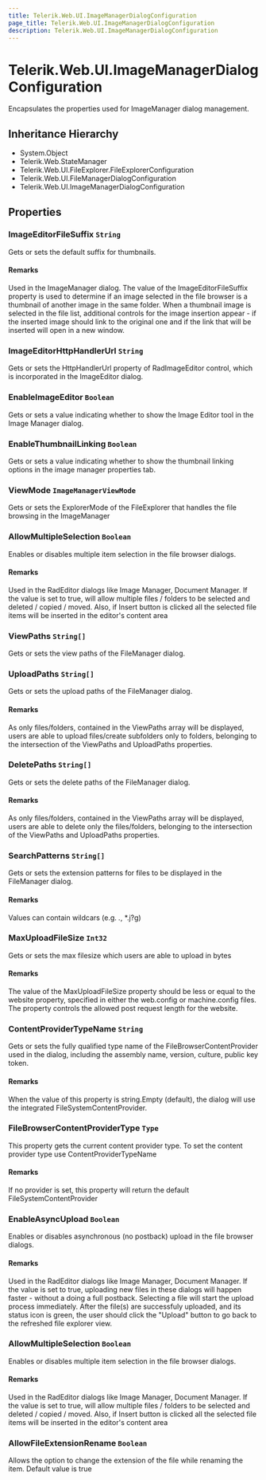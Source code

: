 ```yaml
---
title: Telerik.Web.UI.ImageManagerDialogConfiguration
page_title: Telerik.Web.UI.ImageManagerDialogConfiguration
description: Telerik.Web.UI.ImageManagerDialogConfiguration
---
```


# Telerik.Web.UI.ImageManagerDialogConfiguration

Encapsulates the properties used for ImageManager dialog management.

## Inheritance Hierarchy

* System.Object
* Telerik.Web.StateManager
* Telerik.Web.UI.FileExplorer.FileExplorerConfiguration
* Telerik.Web.UI.FileManagerDialogConfiguration
* Telerik.Web.UI.ImageManagerDialogConfiguration

## Properties

###  ImageEditorFileSuffix `String`

Gets or sets the default suffix for thumbnails.

#### Remarks
Used in the ImageManager dialog. The value of the ImageEditorFileSuffix property is
            used to determine if an image selected in the file browser is a thumbnail of another image
            in the same folder. When a thumbnail image is selected in the file list, additional controls
            for the image insertion appear - if the inserted image should link to the original one and
            if the link that will be inserted will open in a new window.

###  ImageEditorHttpHandlerUrl `String`

Gets or sets the HttpHandlerUrl property of RadImageEditor control, which is incorporated in the ImageEditor dialog.

###  EnableImageEditor `Boolean`

Gets or sets a value indicating whether to show the Image Editor tool in the Image Manager dialog.

###  EnableThumbnailLinking `Boolean`

Gets or sets a value indicating whether to show the thumbnail linking options in the image manager properties tab.

###  ViewMode `ImageManagerViewMode`

Gets or sets the ExplorerMode of the FileExplorer that handles the file browsing in the ImageManager

###  AllowMultipleSelection `Boolean`

Enables or disables multiple item selection in the file browser dialogs.

#### Remarks
Used in the RadEditor dialogs like Image Manager, Document Manager. If the value is set to true,
            will allow multiple files / folders to be selected and deleted / copied / moved. Also, if Insert button
            is clicked all the selected file items will be inserted in the editor's content area

###  ViewPaths `String[]`

Gets or sets the view paths of the FileManager dialog.

###  UploadPaths `String[]`

Gets or sets the upload paths of the FileManager dialog.

#### Remarks
As only files/folders, contained in the ViewPaths
            array will be displayed, users are able to upload files/create subfolders only
            to folders, belonging to the intersection of the ViewPaths and
            UploadPaths properties.

###  DeletePaths `String[]`

Gets or sets the delete paths of the FileManager dialog.

#### Remarks
As only files/folders, contained in the ViewPaths
            array will be displayed, users are able to delete only the files/folders,
            belonging to the intersection of the ViewPaths and
            UploadPaths properties.

###  SearchPatterns `String[]`

Gets or sets the extension patterns for files to be displayed in the FileManager dialog.

#### Remarks
Values can contain wildcars (e.g. *.*, *.j?g)

###  MaxUploadFileSize `Int32`

Gets or sets the max filesize which users are able to upload in bytes

#### Remarks
The value of the MaxUploadFileSize property should be less or equal
            to the <httpRuntime maxRequestLength...> website property, specified in either
            the web.config or machine.config files. The <httpRuntime maxRequestLength...>
            property controls the allowed post request length for the website.

###  ContentProviderTypeName `String`

Gets or sets the fully qualified type name of the FileBrowserContentProvider used in the dialog,
            including the assembly name, version, culture, public key token.

#### Remarks
When the value of this property is string.Empty (default), the dialog will use the integrated 
            FileSystemContentProvider.

###  FileBrowserContentProviderType `Type`

This property gets the current content provider type. To set the content provider type use ContentProviderTypeName

#### Remarks
If no provider is set, this property will return the default FileSystemContentProvider

###  EnableAsyncUpload `Boolean`

Enables or disables asynchronous (no postback) upload in the file browser dialogs.

#### Remarks
Used in the RadEditor dialogs like Image Manager, Document Manager. If the value is set to true,
            uploading new files in these dialogs will happen faster - without a doing a full postback. 
            Selecting a file will start the upload process immediately. After the file(s) are successfuly uploaded,
            and its status icon is green, the user should click the "Upload" button to go back to the refreshed file explorer view.

###  AllowMultipleSelection `Boolean`

Enables or disables multiple item selection in the file browser dialogs.

#### Remarks
Used in the RadEditor dialogs like Image Manager, Document Manager. If the value is set to true,
            will allow multiple files / folders to be selected and deleted / copied / moved. Also, if Insert button
            is clicked all the selected file items will be inserted in the editor's content area

###  AllowFileExtensionRename `Boolean`

Allows the option to change the extension of the file while renaming the item. Default value is true

